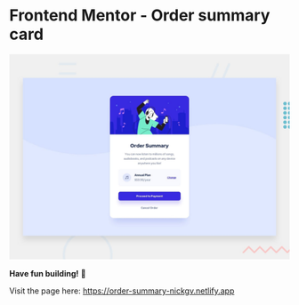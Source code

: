 # Frontend Mentor - Order summary card

![Design preview for the Order summary card coding challenge](./design/desktop-preview.jpg)

**Have fun building!** 🚀

Visit the page here: https://order-summary-nickgv.netlify.app